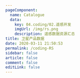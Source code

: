 ```yaml
---
pageComponent: 
  name: Catalogue
  data: 
    key: 04.coding/02.遥感开发
    imgUrl: /img/rs.png
    description: 遥感数据资源汇总
title: 卫星产品数据
date: 2020-03-11 21:50:53
permalink: /coding-RS
sidebar: false
article: false
comment: false
editLink: false
---
```

